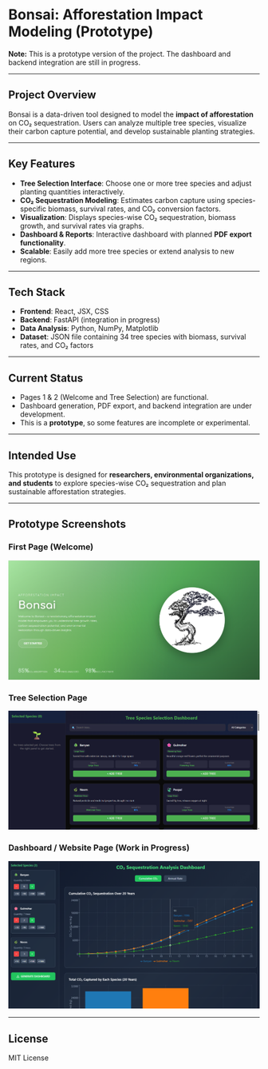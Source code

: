 # Bonsai: Afforestation Impact Modeling (Prototype)

**Note:** This is a prototype version of the project. The dashboard and backend integration are still in progress.

---

## Project Overview
Bonsai is a data-driven tool designed to model the **impact of afforestation** on CO₂ sequestration. Users can analyze multiple tree species, visualize their carbon capture potential, and develop sustainable planting strategies.

---

## Key Features
- **Tree Selection Interface**: Choose one or more tree species and adjust planting quantities interactively.
- **CO₂ Sequestration Modeling**: Estimates carbon capture using species-specific biomass, survival rates, and CO₂ conversion factors.
- **Visualization**: Displays species-wise CO₂ sequestration, biomass growth, and survival rates via graphs.
- **Dashboard & Reports**: Interactive dashboard with planned **PDF export functionality**.
- **Scalable**: Easily add more tree species or extend analysis to new regions.

---

## Tech Stack
- **Frontend**: React, JSX, CSS
- **Backend**: FastAPI (integration in progress)
- **Data Analysis**: Python, NumPy, Matplotlib
- **Dataset**: JSON file containing 34 tree species with biomass, survival rates, and CO₂ factors

---

## Current Status
- Pages 1 & 2 (Welcome and Tree Selection) are functional.
- Dashboard generation, PDF export, and backend integration are under development.
- This is a **prototype**, so some features are incomplete or experimental.

---

## Intended Use
This prototype is designed for **researchers, environmental organizations, and students** to explore species-wise CO₂ sequestration and plan sustainable afforestation strategies.

---
## Prototype Screenshots

### First Page (Welcome)
![First Page](images/Firstpage.png)

### Tree Selection Page
![Tree Selection](images/Secondhomepage.png)

### Dashboard / Website Page (Work in Progress)
![Dashboard](images/website_G-1.png)

---

## License
MIT License
